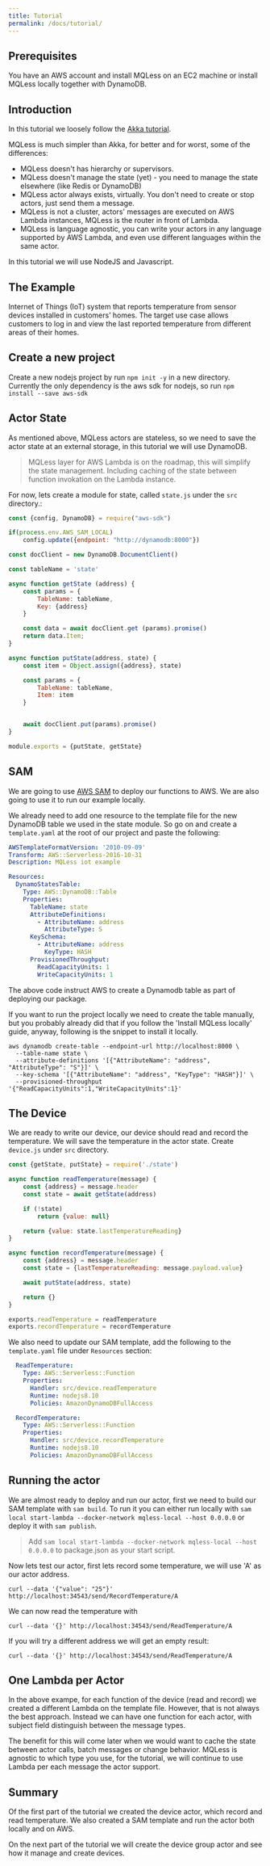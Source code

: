 ```yaml
---
title: Tutorial
permalink: /docs/tutorial/
---
```


## Prerequisites
You have an AWS account and install MQLess on an EC2 machine or install MQLess locally together with DynamoDB.

## Introduction
In this tutorial we loosely follow the [Akka tutorial](https://doc.akka.io/docs/akka/current/guide/tutorial.html).

MQLess is much simpler than Akka, for better and for worst, some of the differences:
* MQLess doesn't has hierarchy or supervisors.
* MQLess doesn't manage the state (yet) - you need to manage the state elsewhere (like Redis or DynamoDB)
* MQLess actor always exists, virtually. You don't need to create or stop actors, just send them a message.
* MQLess is not a cluster, actors' messages are executed on AWS Lambda instances, MQLess is the router in front of Lambda.
* MQLess is language agnostic, you can write your actors in any language supported by AWS Lambda, and even use different languages within the same actor.

In this tutorial we will use NodeJS and Javascript.

## The Example
Internet of Things (IoT) system that reports temperature from sensor devices installed in customers’ homes. The target use case allows customers to log in and view the last reported temperature from different areas of their homes.

## Create a new project

Create a new nodejs project by run `npm init -y` in a new directory.
Currently the only dependency is the aws sdk for nodejs, so run `npm install --save aws-sdk`

## Actor State
As mentioned above, MQLess actors are stateless, so we need to save the actor state at an external storage, in this tutorial we will use DynamoDB.

> MQLess layer for AWS Lambda is on the roadmap, this will simplify the state management. Including caching of the state between function invokation on the Lambda instance.

For now, lets create a module for state, called `state.js` under the `src` directory.:

```javascript
const {config, DynamoDB} = require("aws-sdk")

if(process.env.AWS_SAM_LOCAL)
    config.update({endpoint: "http://dynamodb:8000"})

const docClient = new DynamoDB.DocumentClient()

const tableName = 'state'

async function getState (address) {
    const params = {
        TableName: tableName,
        Key: {address}
    }

    const data = await docClient.get (params).promise()
    return data.Item;
}

async function putState(address, state) {
    const item = Object.assign({address}, state)

    const params = {
        TableName: tableName,
        Item: item
    }


    await docClient.put(params).promise()
}

module.exports = {putState, getState}
```

## SAM

We are going to use [AWS SAM](https://github.com/awslabs/serverless-application-model) to deploy our functions to AWS.
We are also going to use it to run our example locally.

We already need to add one resource to the template file for the new DynamoDB table we used in the state module.
So go on and create a `template.yaml` at the root of our project and paste the following:

```yaml
AWSTemplateFormatVersion: '2010-09-09'
Transform: AWS::Serverless-2016-10-31
Description: MQLess iot example

Resources:
  DynamoStatesTable:
    Type: AWS::DynamoDB::Table
    Properties:
      TableName: state
      AttributeDefinitions:
        - AttributeName: address
          AttributeType: S
      KeySchema:
        - AttributeName: address
          KeyType: HASH
      ProvisionedThroughput:
        ReadCapacityUnits: 1
        WriteCapacityUnits: 1   
```

The above code instruct AWS to create a Dynamodb table as part of deploying our package.

If you want to run the project locally we need to create the table manually, but you probably already did that if you follow the 'Install MQLess locally' guide, anyway, following is the snippet to install it locally.

```shell
aws dynamodb create-table --endpoint-url http://localhost:8000 \
  --table-name state \
  --attribute-definitions '[{"AttributeName": "address", "AttributeType": "S"}]' \
  --key-schema '[{"AttributeName": "address", "KeyType": "HASH"}]' \
  --provisioned-throughput '{"ReadCapacityUnits":1,"WriteCapacityUnits":1}'
  ```

## The Device

We are ready to write our device, our device should read and record the temperature.
We will save the temperature in the actor state. Create `device.js` under `src` directory.

```javascript
const {getState, putState} = require('./state')

async function readTemperature(message) {
    const {address} = message.header
    const state = await getState(address)

    if (!state)
        return {value: null}

    return {value: state.lastTemperatureReading}
}

async function recordTemperature(message) {
    const {address} = message.header
    const state = {lastTemperatureReading: message.payload.value}

    await putState(address, state)

    return {}
}

exports.readTemperature = readTemperature
exports.recordTemperature = recordTemperature
```

We also need to update our SAM template, add the following to the `template.yaml` file under `Resources` section:

```yaml
  ReadTemperature:
    Type: AWS::Serverless::Function
    Properties:
      Handler: src/device.readTemperature
      Runtime: nodejs8.10
      Policies: AmazonDynamoDBFullAccess

  RecordTemperature:
    Type: AWS::Serverless::Function
    Properties:
      Handler: src/device.recordTemperature
      Runtime: nodejs8.10
      Policies: AmazonDynamoDBFullAccess
```      

## Running the actor

We are almost ready to deploy and run our actor, first we need to build our SAM template with `sam build`.
To run it you can either run locally with `sam local start-lambda --docker-network mqless-local --host 0.0.0.0` or deploy it with `sam publish`.

> Add `sam local start-lambda --docker-network mqless-local --host 0.0.0.0` to package.json as your start script.

Now lets test our actor, first lets record some temperature, we will use 'A' as our actor address.

```shell
curl --data '{"value": "25"}' http://localhost:34543/send/RecordTemperature/A
```

We can now read the temperature with
```shell
curl --data '{}' http://localhost:34543/send/ReadTemperature/A
```

If you will try a different address we will get an empty result:
```shell
curl --data '{}' http://localhost:34543/send/ReadTemperature/A
```

## One Lambda per Actor

In the above exampe, for each function of the device (read and record) we created a different Lambda on the template file.
However, that is not always the best approach. Instead we can have one function for each actor, with subject field distinguish between the message types. 

The benefit for this will come later when we would want to cache the state between actor calls, batch messages or change behavior.
MQLess is agnostic to which type you use, for the tutorial, we will continue to use Lambda per each message the actor support.

## Summary

Of the first part of the tutorial we created the device actor, which record and read temperature.
We also created a SAM template and run the actor both locally and on AWS.

On the next part of the tutorial we will create the device group actor and see how it manage and create devices.
